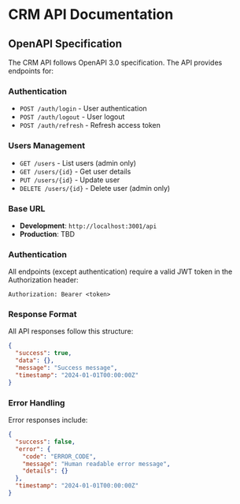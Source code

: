# CRM API Documentation

## OpenAPI Specification

The CRM API follows OpenAPI 3.0 specification. The API provides endpoints for:

### Authentication
- `POST /auth/login` - User authentication
- `POST /auth/logout` - User logout
- `POST /auth/refresh` - Refresh access token

### Users Management
- `GET /users` - List users (admin only)
- `GET /users/{id}` - Get user details
- `PUT /users/{id}` - Update user
- `DELETE /users/{id}` - Delete user (admin only)

### Base URL
- **Development**: `http://localhost:3001/api`
- **Production**: TBD

### Authentication
All endpoints (except authentication) require a valid JWT token in the Authorization header:
```
Authorization: Bearer <token>
```

### Response Format
All API responses follow this structure:
```json
{
  "success": true,
  "data": {},
  "message": "Success message",
  "timestamp": "2024-01-01T00:00:00Z"
}
```

### Error Handling
Error responses include:
```json
{
  "success": false,
  "error": {
    "code": "ERROR_CODE",
    "message": "Human readable error message",
    "details": {}
  },
  "timestamp": "2024-01-01T00:00:00Z"
}
```